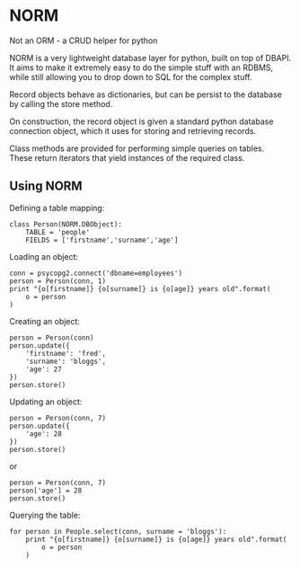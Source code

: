NORM
====

Not an ORM - a CRUD helper for python

NORM is a very lightweight database layer for python, built on top of 
DBAPI.  It aims to make it extremely easy to do the simple stuff with
an RDBMS, while still allowing you to drop down to SQL for the complex
stuff.

Record objects behave as dictionaries, but can be persist to the 
database by calling the store method.

On construction, the record object is given a standard python database
connection object, which it uses for storing and retrieving records.

Class methods are provided for performing simple queries on tables.  
These return iterators that yield instances of the required class.

Using NORM
----------

Defining a table mapping:

    class Person(NORM.DBObject):
		TABLE = 'people'
		FIELDS = ['firstname','surname','age']


Loading an object:

	conn = psycopg2.connect('dbname=employees')
	person = Person(conn, 1)
	print "{o[firstname]} {o[surname]} is {o[age]} years old".format(
		o = person
	)

Creating an object:

	person = Person(conn)
	person.update({
		'firstname': 'fred',
		'surname': 'bloggs',
		'age': 27
	})
	person.store()


Updating an object:

	person = Person(conn, 7)
	person.update({
		'age': 28
	})
	person.store()

or
	
	person = Person(conn, 7)
	person['age'] = 28
	person.store()


Querying the table:

	for person in People.select(conn, surname = 'bloggs'):
		print "{o[firstname]} {o[surname]} is {o[age]} years old".format(
			o = person
		)
